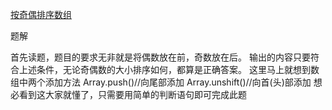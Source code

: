 [按奇偶排序数组](https://leetcode-cn.com/problems/sort-array-by-parity/)

题解 

首先读题，题目的要求无非就是将偶数放在前，奇数放在后。
输出的内容只要符合上述条件，无论奇偶数的大小排序如何，都算是正确答案。
这里马上就想到数组中两个添加方法
Array.push()//向尾部添加
Array.unshift()//向首(头)部添加
想必看到这大家就懂了，只需要用简单的判断语句即可完成此题


